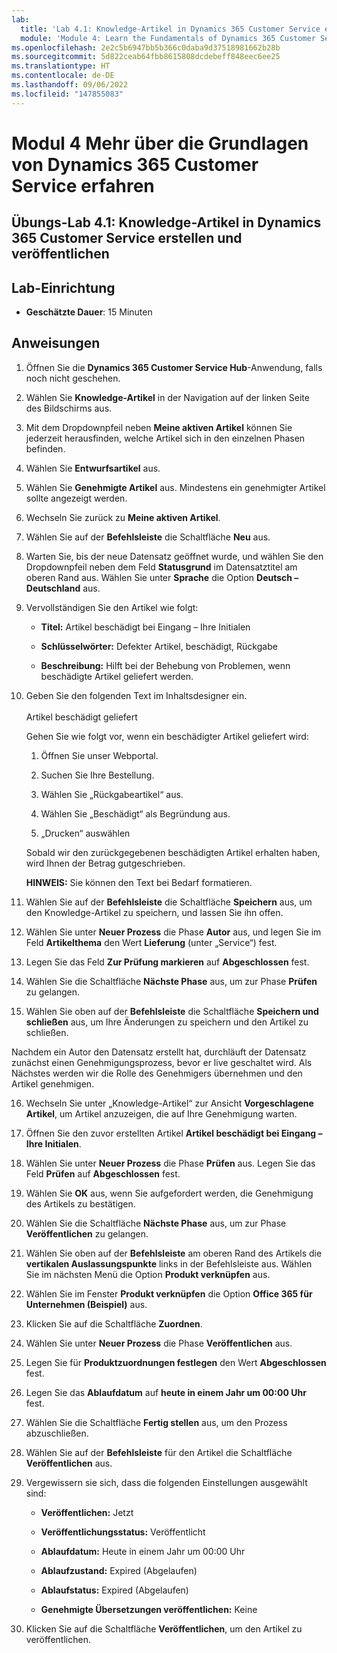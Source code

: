 ```yaml
---
lab:
  title: 'Lab 4.1: Knowledge-Artikel in Dynamics 365 Customer Service erstellen und veröffentlichen'
  module: 'Module 4: Learn the Fundamentals of Dynamics 365 Customer Service'
ms.openlocfilehash: 2e2c5b6947bb5b366c0daba9d37518981662b28b
ms.sourcegitcommit: 5d822ceab64fbb8615808dcdebeff848eec6ee25
ms.translationtype: HT
ms.contentlocale: de-DE
ms.lasthandoff: 09/06/2022
ms.locfileid: "147855083"
---
```

<a name="module-4-learn-the-fundamentals-of-dynamics-365-customer-service"></a>Modul 4 Mehr über die Grundlagen von Dynamics 365 Customer Service erfahren
========================

## <a name="practice-lab-41---create-and-publish-a-knowledge-article-in-dynamics-365-customer-service"></a>Übungs-Lab 4.1: Knowledge-Artikel in Dynamics 365 Customer Service erstellen und veröffentlichen

## <a name="lab-setup"></a>Lab-Einrichtung

  - **Geschätzte Dauer**: 15 Minuten

## <a name="instructions"></a>Anweisungen

1. Öffnen Sie die **Dynamics 365 Customer Service Hub**-Anwendung, falls noch nicht geschehen. 

2. Wählen Sie **Knowledge-Artikel** in der Navigation auf der linken Seite des Bildschirms aus. 

3. Mit dem Dropdownpfeil neben **Meine aktiven Artikel** können Sie jederzeit herausfinden, welche Artikel sich in den einzelnen Phasen befinden. 

4. Wählen Sie **Entwurfsartikel** aus. 

5. Wählen Sie **Genehmigte Artikel** aus. Mindestens ein genehmigter Artikel sollte angezeigt werden.  

6. Wechseln Sie zurück zu **Meine aktiven Artikel**.

7. Wählen Sie auf der **Befehlsleiste** die Schaltfläche **Neu** aus. 

8. Warten Sie, bis der neue Datensatz geöffnet wurde, und wählen Sie den Dropdownpfeil neben dem Feld **Statusgrund** im Datensatztitel am oberen Rand aus. Wählen Sie unter **Sprache** die Option **Deutsch – Deutschland** aus.

9. Vervollständigen Sie den Artikel wie folgt:

    - **Titel:** Artikel beschädigt bei Eingang – Ihre Initialen

    - **Schlüsselwörter:** Defekter Artikel, beschädigt, Rückgabe

    - **Beschreibung:** Hilft bei der Behebung von Problemen, wenn beschädigte Artikel geliefert werden. 

10. Geben Sie den folgenden Text im Inhaltsdesigner ein.   
‎  
‎   Artikel beschädigt geliefert

    Gehen Sie wie folgt vor, wenn ein beschädigter Artikel geliefert wird:

    1. Öffnen Sie unser Webportal.

    2. Suchen Sie Ihre Bestellung.

    3. Wählen Sie „Rückgabeartikel“ aus.

    4. Wählen Sie „Beschädigt“ als Begründung aus.

    5. „Drucken“ auswählen

    Sobald wir den zurückgegebenen beschädigten Artikel erhalten haben, wird Ihnen der Betrag gutgeschrieben.

    **HINWEIS:** Sie können den Text bei Bedarf formatieren. 

11. Wählen Sie auf der **Befehlsleiste** die Schaltfläche **Speichern** aus, um den Knowledge-Artikel zu speichern, und lassen Sie ihn offen. 

12. Wählen Sie unter **Neuer Prozess** die Phase **Autor** aus, und legen Sie im Feld **Artikelthema** den Wert **Lieferung** (unter „Service“) fest. 

13. Legen Sie das Feld **Zur Prüfung markieren** auf **Abgeschlossen** fest.

14. Wählen Sie die Schaltfläche **Nächste Phase** aus, um zur Phase **Prüfen** zu gelangen.

15. Wählen Sie oben auf der **Befehlsleiste** die Schaltfläche **Speichern und schließen** aus, um Ihre Änderungen zu speichern und den Artikel zu schließen.

Nachdem ein Autor den Datensatz erstellt hat, durchläuft der Datensatz zunächst einen Genehmigungsprozess, bevor er live geschaltet wird. Als Nächstes werden wir die Rolle des Genehmigers übernehmen und den Artikel genehmigen. 

16. Wechseln Sie unter „Knowledge-Artikel“ zur Ansicht **Vorgeschlagene Artikel**, um Artikel anzuzeigen, die auf Ihre Genehmigung warten. 

17. Öffnen Sie den zuvor erstellten Artikel **Artikel beschädigt bei Eingang – Ihre Initialen**.

18. Wählen Sie unter **Neuer Prozess** die Phase **Prüfen** aus. Legen Sie das Feld **Prüfen** auf **Abgeschlossen** fest.

19. Wählen Sie **OK** aus, wenn Sie aufgefordert werden, die Genehmigung des Artikels zu bestätigen. 

20. Wählen Sie die Schaltfläche **Nächste Phase** aus, um zur Phase **Veröffentlichen** zu gelangen. 

21. Wählen Sie oben auf der **Befehlsleiste** am oberen Rand des Artikels die **vertikalen Auslassungspunkte** links in der Befehlsleiste aus. Wählen Sie im nächsten Menü die Option **Produkt verknüpfen** aus. 

22. Wählen Sie im Fenster **Produkt verknüpfen** die Option **Office 365 für Unternehmen (Beispiel)** aus.

23. Klicken Sie auf die Schaltfläche **Zuordnen**. 

24. Wählen Sie unter **Neuer Prozess** die Phase **Veröffentlichen** aus. 

25. Legen Sie für **Produktzuordnungen festlegen** den Wert **Abgeschlossen** fest. 

26. Legen Sie das **Ablaufdatum** auf **heute in einem Jahr um 00:00 Uhr** fest. 

27. Wählen Sie die Schaltfläche **Fertig stellen** aus, um den Prozess abzuschließen. 

28. Wählen Sie auf der **Befehlsleiste** für den Artikel die Schaltfläche **Veröffentlichen** aus. 

29. Vergewissern sie sich, dass die folgenden Einstellungen ausgewählt sind:

    - **Veröffentlichen:** Jetzt

    - **Veröffentlichungsstatus:** Veröffentlicht

    - **Ablaufdatum:** Heute in einem Jahr um 00:00 Uhr

    - **Ablaufzustand:** Expired (Abgelaufen)

    - **Ablaufstatus:** Expired (Abgelaufen)

    - **Genehmigte Übersetzungen veröffentlichen:** Keine
    
30. Klicken Sie auf die Schaltfläche **Veröffentlichen**, um den Artikel zu veröffentlichen.


